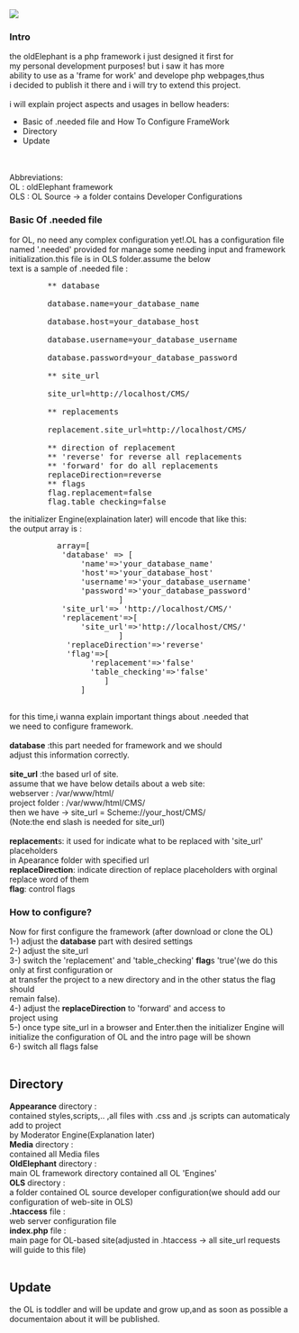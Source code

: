 <img src="http://oi63.tinypic.com/aw709.jpg">
<h3>
Intro
</h3>
the oldElephant is a php framework i just designed it first for <br>
my personal development purposes! but i saw it has more<br>
ability to use as a 'frame for work' and develope php webpages,thus<br>
i decided to publish it there and i will try to extend this project.<br>
<br>
i will explain project aspects and usages in bellow headers:<br>
<ul>
  <li>Basic of .needed file and How To Configure FrameWork</li>
  <li>Directory</li>
  <li>Update</li>
</ul>
<br>
<br>
Abbreviations:<br>
OL  : oldElephant framework<br>
OLS : OL Source -> a folder contains Developer Configurations
<h3>
Basic Of .needed file
</h3>
for OL, no need any complex configuration yet!.OL has a configuration file<br>
named '.needed' provided for manage some needing input and framework <br>
initialization.this file is in OLS folder.assume the below <br>
text is a sample of .needed file : <br>
<pre>
        ** database<br>
        database.name=your_database_name<br>
        database.host=your_database_host<br>
        database.username=your_database_username<br>
        database.password=your_database_password<br>
        ** site_url<br>
        site_url=http://localhost/CMS/<br>
        ** replacements<br>
        replacement.site_url=http://localhost/CMS/<br>
        ** direction of replacement
        ** 'reverse' for reverse all replacements
        ** 'forward' for do all replacements
        replaceDirection=reverse
        ** flags
        flag.replacement=false
        flag.table_checking=false
</pre>
the initializer Engine(explaination later) will encode that like this:<br>
the output array is :<br>
<pre>
          array=[
           'database' => [
               'name'=>'your_database_name'
               'host'=>'your_database_host'
               'username'=>'your_database_username'
               'password'=>'your_database_password'
                       ]
           'site_url'=> 'http://localhost/CMS/'
           'replacement'=>[
               'site_url'=>'http://localhost/CMS/'
                       ]
            'replaceDirection'=>'reverse'
            'flag'=>[
                 'replacement'=>'false'
                 'table_checking'=>'false'
                    ]
               ]
</pre><br>
for this time,i wanna explain important things about .needed that <br>
we need to configure framework.<br>
<br>
<strong>database</strong> :this part needed for framework and we should <br>
adjust this information correctly.<br>
<br>
<strong>site_url</strong> :the based url of site.<br>
assume that we have below details about a web site:<br>
webserver : /var/www/html/<br>
project folder : /var/www/html/CMS/<br>
then we have -> site_url  =  Scheme://your_host/CMS/ <br>
(Note:the end slash is needed for site_url)<br>
<br>
<strong>replacement</strong>s: it used for indicate what to be replaced with 'site_url' placeholders<br>
in Apearance folder with specified url<br>
<strong>replaceDirection</strong>: indicate direction of replace placeholders with orginal<br>
replace word of them<br>
<strong>flag</strong>: control flags<br>
<h3>How to configure?</h3>
Now for first configure the framework (after download or clone the OL)<br>
1-) adjust the <strong>database</strong> part with desired settings<br>
2-) adjust the site_url<br>
3-) switch the 'replacement' and 'table_checking' <strong>flag</strong>s 'true'(we do this only at first configuration or <br>
at transfer the project to a new directory and in the other status the flag should<br>
remain false).<br>
4-) adjust the <strong>replaceDirection</strong> to 'forward' and access to <br>
project using 
<br>
5-) once type site_url in a browser and Enter.then the initializer Engine will<br>
initialize the configuration of OL and the intro page will be shown<br>
6-) switch all flags false<br>
<br>
<h2>Directory</h2>
<strong>Appearance</strong> directory : <br>
contained styles,scripts,.. ,all files with .css and .js scripts can automaticaly add to project<br>
by Moderator Engine(Explanation later)<br>
<strong>Media</strong> directory : <br>
contained all Media files<br>
<strong>OldElephant</strong> directory : <br>
main OL framework directory contained all OL 'Engines'<br>
<strong>OLS</strong> directory : <br>
a folder contained OL source developer configuration(we should add our configuration
of web-site in OLS)<br>
<strong>.htaccess</strong> file : <br>
web server configuration file<br>
<strong>index.php</strong> file : <br>
main page for OL-based site(adjusted in .htaccess -> all site_url requests will guide to this file)<br>
<br>
<h2>Update</h2>
the OL is toddler and will be update and grow up,and as soon as possible a <br>
documentaion about it will be published.

  


